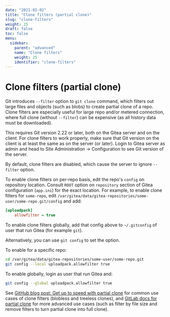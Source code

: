 ```yaml
---
date: "2021-02-02"
title: "Clone filters (partial clone)"
slug: "clone-filters"
weight: 25
draft: false
toc: false
menu:
  sidebar:
    parent: "advanced"
    name: "Clone filters"
    weight: 25
    identifier: "clone-filters"
---
```


# Clone filters (partial clone)

Git introduces `--filter` option to `git clone` command, which filters out
large files and objects (such as blobs) to create partial clone of a repo.
Clone filters are especially useful for large repo and/or metered connection,
where full clone (without `--filter`) can be expensive (as all history data
must be downloaded).

This requires Git version 2.22 or later, both on the Gitea server and on the
client. For clone filters to work properly, make sure that Git version
on the client is at least the same as on the server (or later). Login to
Gitea server as admin and head to Site Administration -> Configuration to
see Git version of the server.

By default, clone filters are disabled, which cause the server to ignore
`--filter` option.

To enable clone filters on per-repo basis, edit the repo's `config` on
repository location. Consult `ROOT` option on `repository` section of
Gitea configuration (`app.ini`) for the exact location. For example, to
enable clone filters for `some-repo`, edit
`/var/gitea/data/gitea-repositories/some-user/some-repo.git/config` and add:

```ini
[uploadpack]
	allowfilter = true
```

To enable clone filters globally, add that config above to `~/.gitconfig`
of user that run Gitea (for example `git`).

Alternatively, you can use `git config` to set the option.

To enable for a specific repo:

```bash
cd /var/gitea/data/gitea-repositories/some-user/some-repo.git
git config --local uploadpack.allowfilter true
```
To enable globally, login as user that run Gitea and:

```bash
git config --global uploadpack.allowfilter true
```

See [GitHub blog post: Get up to speed with partial clone](https://github.blog/2020-12-21-get-up-to-speed-with-partial-clone-and-shallow-clone/)
for common use cases of clone filters (blobless and treeless clones), and
[GitLab docs for partial clone](https://docs.gitlab.com/ee/topics/git/partial_clone.html)
for more advanced use cases (such as filter by file size and remove
filters to turn partial clone into full clone).

